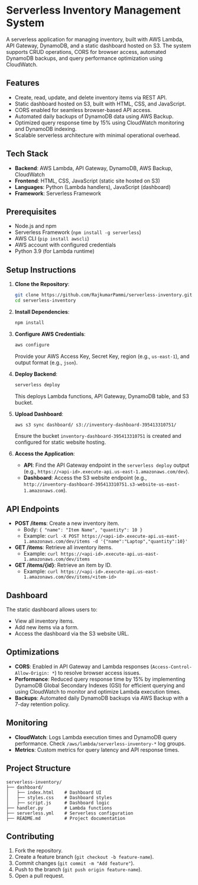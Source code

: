 # Serverless Inventory Management System

A serverless application for managing inventory, built with AWS Lambda, API Gateway, DynamoDB, and a static dashboard hosted on S3. The system supports CRUD operations, CORS for browser access, automated DynamoDB backups, and query performance optimization using CloudWatch.

## Features

- Create, read, update, and delete inventory items via REST API.
- Static dashboard hosted on S3, built with HTML, CSS, and JavaScript.
- CORS enabled for seamless browser-based API access.
- Automated daily backups of DynamoDB data using AWS Backup.
- Optimized query response time by 15% using CloudWatch monitoring and DynamoDB indexing.
- Scalable serverless architecture with minimal operational overhead.

## Tech Stack

- **Backend**: AWS Lambda, API Gateway, DynamoDB, AWS Backup, CloudWatch
- **Frontend**: HTML, CSS, JavaScript (static site hosted on S3)
- **Languages**: Python (Lambda handlers), JavaScript (dashboard)
- **Framework**: Serverless Framework

## Prerequisites

- Node.js and npm
- Serverless Framework (`npm install -g serverless`)
- AWS CLI (`pip install awscli`)
- AWS account with configured credentials
- Python 3.9 (for Lambda runtime)

## Setup Instructions

1. **Clone the Repository**:

   ```bash
   git clone https://github.com/RajkumarPammi/serverless-inventory.git
   cd serverless-inventory
   ```

2. **Install Dependencies**:

   ```bash
   npm install
   ```

3. **Configure AWS Credentials**:

   ```bash
   aws configure
   ```

   Provide your AWS Access Key, Secret Key, region (e.g., `us-east-1`), and output format (e.g., `json`).

4. **Deploy Backend**:

   ```bash
   serverless deploy
   ```

   This deploys Lambda functions, API Gateway, DynamoDB table, and S3 bucket.

5. **Upload Dashboard**:

   ```bash
   aws s3 sync dashboard/ s3://inventory-dashboard-395413310751/
   ```

   Ensure the bucket `inventory-dashboard-395413310751` is created and configured for static website hosting.

6. **Access the Application**:

   - **API**: Find the API Gateway endpoint in the `serverless deploy` output (e.g., `https://<api-id>.execute-api.us-east-1.amazonaws.com/dev`).
   - **Dashboard**: Access the S3 website endpoint (e.g., `http://inventory-dashboard-395413310751.s3-website-us-east-1.amazonaws.com`).

## API Endpoints

- **POST /items**: Create a new inventory item.
  - Body: `{ "name": "Item Name", "quantity": 10 }`
  - Example: `curl -X POST https://<api-id>.execute-api.us-east-1.amazonaws.com/dev/items -d '{"name":"Laptop","quantity":10}'`
- **GET /items**: Retrieve all inventory items.
  - Example: `curl https://<api-id>.execute-api.us-east-1.amazonaws.com/dev/items`
- **GET /items/{id}**: Retrieve an item by ID.
  - Example: `curl https://<api-id>.execute-api.us-east-1.amazonaws.com/dev/items/<item-id>`

## Dashboard

The static dashboard allows users to:

- View all inventory items.
- Add new items via a form.
- Access the dashboard via the S3 website URL.

## Optimizations

- **CORS**: Enabled in API Gateway and Lambda responses (`Access-Control-Allow-Origin: *`) to resolve browser access issues.
- **Performance**: Reduced query response time by 15% by implementing DynamoDB Global Secondary Indexes (GSI) for efficient querying and using CloudWatch to monitor and optimize Lambda execution times.
- **Backups**: Automated daily DynamoDB backups via AWS Backup with a 7-day retention policy.

## Monitoring

- **CloudWatch**: Logs Lambda execution times and DynamoDB query performance. Check `/aws/lambda/serverless-inventory-*` log groups.
- **Metrics**: Custom metrics for query latency and API response times.

## Project Structure

```
serverless-inventory/
├── dashboard/
│   ├── index.html    # Dashboard UI
│   ├── styles.css    # Dashboard styles
│   ├── script.js     # Dashboard logic
├── handler.py        # Lambda functions
├── serverless.yml    # Serverless configuration
├── README.md         # Project documentation
```

## Contributing

1. Fork the repository.
2. Create a feature branch (`git checkout -b feature-name`).
3. Commit changes (`git commit -m "Add feature"`).
4. Push to the branch (`git push origin feature-name`).
5. Open a pull request.